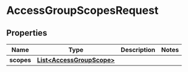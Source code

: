 

# AccessGroupScopesRequest


## Properties

| Name | Type | Description | Notes |
|------------ | ------------- | ------------- | -------------|
|**scopes** | [**List&lt;AccessGroupScope&gt;**](AccessGroupScope.md) |  |  |



